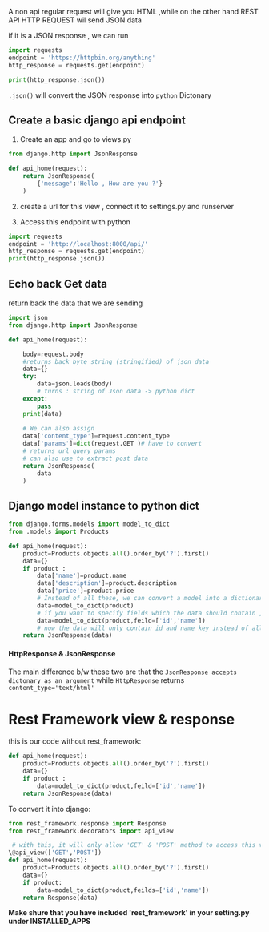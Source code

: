 A non api regular request will give you HTML ,while on the other hand REST API HTTP REQUEST wil send JSON data

if it is a JSON response , we can run 
```python
import requests
endpoint = 'https://httpbin.org/anything'
http_response = requests.get(endpoint)

print(http_response.json())
```
`.json()`  will convert the JSON response into `python` Dictonary

## Create a basic django api endpoint

1. Create an app and go to views.py
   
```python
from django.http import JsonResponse

def api_home(request):
	return JsonResponse(
		{'message':'Hello , How are you ?'}
	)
```

2. create a url for this view , connect it to settings.py and runserver

3. Access this endpoint with python 

```python
import requests
endpoint = 'http://localhost:8000/api/'
http_response = requests.get(endpoint)
print(http_response.json())
```

## Echo back Get data 
return back the data that we are sending

```python
import json
from django.http import JsonResponse

def api_home(request):

	body=request.body 
	#returns back byte string (stringified) of json data
	data={}
	try:
		data=json.loads(body)
		# turns : string of Json data -> python dict
	except:
		pass
	print(data)
	
	# We can also assign 
	data['content_type']=request.content_type 
	data['params']=dict(request.GET )# have to convert
	# returns url query params
	# can also use to extract post data	
	return JsonResponse(
		data
	)
```

## Django model instance to python dict

```python
from django.forms.models import model_to_dict
from .models import Products

def api_home(request):
	product=Products.objects.all().order_by('?').first()
	data={}
	if product :
		data['name']=product.name
		data['description']=product.description
		data['price']=product.price
		# Instead of all these, we can convert a model into a dictionary just by using 'model_to_dict' method
		data=model_to_dict(product)	
		# if you want to specify fields which the data should contain , you could add it by using 'feild=' arg
		data=model_to_dict(product,feild=['id','name'])
		# now the data will only contain id and name key instead of all the feilds in 'product'
	return JsonResponse(data)
```

#### HttpResponse & JsonResponse
The main difference b/w these two are that the `JsonResponse accepts dictonary as an argument` 
while `HttpResponse` returns `content_type='text/html'`

# Rest Framework view &   response

this is our code without rest_framework:
```python
def api_home(request):
	product=Products.objects.all().order_by('?').first()
	data={}
	if product :
		data=model_to_dict(product,feild=['id','name'])
	return JsonResponse(data)
```

To convert it into django:
```python
from rest_framework.response import Response
from rest_framework.decorators import api_view

 # with this, it will only allow 'GET' & 'POST' method to access this view
\@api_view(['GET','POST'])
def api_home(request):
	product=Products.objects.all().order_by('?').first()
	data={}
	if product:
		data=model_to_dict(product,feilds=['id','name'])
	return Response(data)
```

**Make shure that you have included 'rest_framework' in your setting.py under INSTALLED_APPS**



